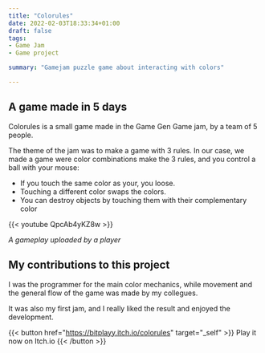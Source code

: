 ```yaml
---
title: "Colorules"
date: 2022-02-03T18:33:34+01:00
draft: false
tags:
- Game Jam
- Game project

summary: "Gamejam puzzle game about interacting with colors"

---
```


## A game made in 5 days

Colorules is a small game made in the Game Gen Game jam, by a team of 5 people.

The theme of the jam was to make a game with 3 rules. In our case, we made a game were color combinations make the 3 rules, and you control a ball with your mouse:

- If you touch the same color as your, you loose.
- Touching a different color swaps the colors.
- You can destroy objects by touching them with their complementary color

{{< youtube QpcAb4yKZ8w >}}

*A gameplay uploaded by a player*

## My contributions to this project

I was the programmer for the main color mechanics, while movement and the general flow of the game was made by my collegues.

It was also my first jam, and I really liked the result and enjoyed the development.


{{< button href="https://bitplayy.itch.io/colorules" target="_self" >}}
Play it now on Itch.io
{{< /button >}}